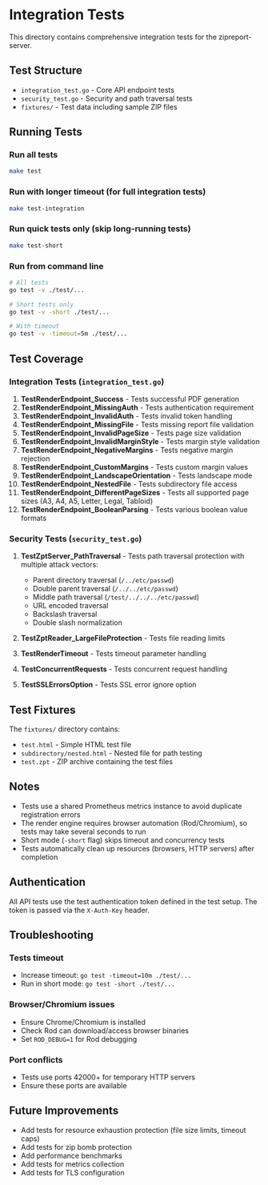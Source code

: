 # Integration Tests

This directory contains comprehensive integration tests for the zipreport-server.

## Test Structure

- `integration_test.go` - Core API endpoint tests
- `security_test.go` - Security and path traversal tests
- `fixtures/` - Test data including sample ZIP files

## Running Tests

### Run all tests
```bash
make test
```

### Run with longer timeout (for full integration tests)
```bash
make test-integration
```

### Run quick tests only (skip long-running tests)
```bash
make test-short
```

### Run from command line
```bash
# All tests
go test -v ./test/...

# Short tests only
go test -v -short ./test/...

# With timeout
go test -v -timeout=5m ./test/...
```

## Test Coverage

### Integration Tests (`integration_test.go`)

1. **TestRenderEndpoint_Success** - Tests successful PDF generation
2. **TestRenderEndpoint_MissingAuth** - Tests authentication requirement
3. **TestRenderEndpoint_InvalidAuth** - Tests invalid token handling
4. **TestRenderEndpoint_MissingFile** - Tests missing report file validation
5. **TestRenderEndpoint_InvalidPageSize** - Tests page size validation
6. **TestRenderEndpoint_InvalidMarginStyle** - Tests margin style validation
7. **TestRenderEndpoint_NegativeMargins** - Tests negative margin rejection
8. **TestRenderEndpoint_CustomMargins** - Tests custom margin values
9. **TestRenderEndpoint_LandscapeOrientation** - Tests landscape mode
10. **TestRenderEndpoint_NestedFile** - Tests subdirectory file access
11. **TestRenderEndpoint_DifferentPageSizes** - Tests all supported page sizes (A3, A4, A5, Letter, Legal, Tabloid)
12. **TestRenderEndpoint_BooleanParsing** - Tests various boolean value formats

### Security Tests (`security_test.go`)

1. **TestZptServer_PathTraversal** - Tests path traversal protection with multiple attack vectors:
   - Parent directory traversal (`/../etc/passwd`)
   - Double parent traversal (`/../../etc/passwd`)
   - Middle path traversal (`/test/../../../etc/passwd`)
   - URL encoded traversal
   - Backslash traversal
   - Double slash normalization

2. **TestZptReader_LargeFileProtection** - Tests file reading limits
3. **TestRenderTimeout** - Tests timeout parameter handling
4. **TestConcurrentRequests** - Tests concurrent request handling
5. **TestSSLErrorsOption** - Tests SSL error ignore option

## Test Fixtures

The `fixtures/` directory contains:
- `test.html` - Simple HTML test file
- `subdirectory/nested.html` - Nested file for path testing
- `test.zpt` - ZIP archive containing the test files

## Notes

- Tests use a shared Prometheus metrics instance to avoid duplicate registration errors
- The render engine requires browser automation (Rod/Chromium), so tests may take several seconds to run
- Short mode (`-short` flag) skips timeout and concurrency tests
- Tests automatically clean up resources (browsers, HTTP servers) after completion

## Authentication

All API tests use the test authentication token defined in the test setup. The token is passed via the `X-Auth-Key` header.

## Troubleshooting

### Tests timeout
- Increase timeout: `go test -timeout=10m ./test/...`
- Run in short mode: `go test -short ./test/...`

### Browser/Chromium issues
- Ensure Chrome/Chromium is installed
- Check Rod can download/access browser binaries
- Set `ROD_DEBUG=1` for Rod debugging

### Port conflicts
- Tests use ports 42000+ for temporary HTTP servers
- Ensure these ports are available

## Future Improvements

- Add tests for resource exhaustion protection (file size limits, timeout caps)
- Add tests for zip bomb protection
- Add performance benchmarks
- Add tests for metrics collection
- Add tests for TLS configuration
